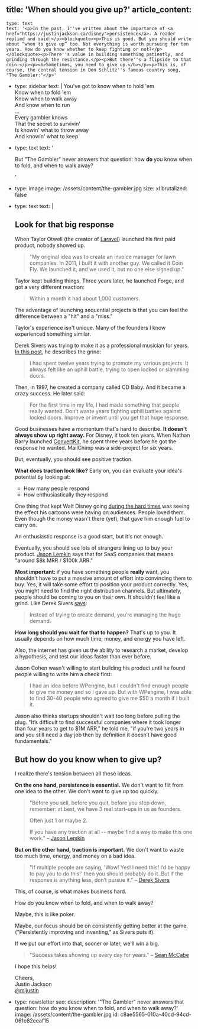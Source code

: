 title: 'When should you give up?'
article_content:
  -
    type: text
    text: '<p>In the past, I''ve written about the importance of <a href="https://justinjackson.ca/disney">persistence</a>. A reader replied and said:</p><blockquote><p>This is good. But you should write about “when to give up” too. Not everything is worth pursuing for ten years. How do you know whether to keep fighting or not?</p></blockquote><p>There''s value in building something patiently, and grinding through the resistance.</p><p>But there''s a flipside to that coin:</p><p><b>Sometimes, you need to give up.</b></p><p>This is, of course, the central tension in Don Schlitz''s famous country song, "The Gambler:"</p>'
  -
    type: sidebar
    text: |
      You've got to know when to hold 'em<br>
      Know when to fold 'em<br>
      Know when to walk away<br>
      And know when to run<br>
      ...<br>
      Every gambler knows<br>
      That the secret to survivin'<br>
      Is knowin' what to throw away<br>
      And knowin' what to keep
  -
    type: text
    text: '<p>But "The Gambler" never answers that question: how <b>do </b>you know when to fold, and when to walk away?</p>'
  -
    type: image
    image: /assets/content/the-gambler.jpg
    size: xl
    brutalized: false
  -
    type: text
    text: |
      <h2>Look for that big response</h2><p>When Taylor Otwell (the creator of <a href="https://laravel.com/">Laravel</a>) launched his first paid product, nobody showed up.</p><blockquote><p>"My original idea was to create an invoice manager for lawn companies. In 2011, I built it with another guy. We called it Coin Fly. We launched it, and we used it, but no one else signed up."</p></blockquote><p>Taylor kept building things. Three years later, he launched Forge, and got a very different reaction:</p><blockquote><p>Within a month it had about 1,000 customers.</p></blockquote><p>The advantage of launching sequential projects is that you can feel the difference between a "hit" and a "miss."</p><p>Taylor's experience isn't unique. Many of the founders I know experienced something similar.</p><p>Derek Sivers was trying to make it as a professional musician for years. <a href="https://sivers.org/hitswitch">In this post</a>, he describes the grind:</p><blockquote><p>I had spent twelve years trying to promote my various projects. It always felt like an uphill battle, trying to open locked or slamming doors.</p></blockquote><p>Then, in 1997, he created a company called CD Baby. And it became a crazy success. He later said:</p><blockquote><p>For the first time in my life, I had made something that people really wanted. Don’t waste years fighting uphill battles against locked doors. Improve or invent until you get that huge response.</p></blockquote><p>Good businesses have a momentum that's hard to describe. <b>It doesn't always show up right away.</b> For Disney, it took ten years. When Nathan Barry launched&nbsp;<a href="http://mbsy.co/convertkit/75552">ConvertKit</a>, he spent three years before he got the response he wanted. MailChimp was a side-project for six years.</p><p>But, eventually, you should see positive traction.&nbsp;&nbsp;</p><p><b>What does traction look like?</b> Early on, you can evaluate your idea's potential by looking at:</p><ul><li>How many people respond</li><li>How enthusiastically they respond</li></ul><p>One thing that kept Walt Disney going&nbsp;<a href="https://justinjackson.ca/disney">during the hard times</a>&nbsp;was seeing the effect his cartoons were having on audiences. People loved them. Even though the money wasn't there (yet), that gave him enough fuel to carry on.</p><p>An enthusiastic response is a good start, but it's not enough.
      
      Eventually, you should see lots of strangers lining up to buy your product.&nbsp;<a href="https://twitter.com/jasonlk/status/1081363657328492545">Jason Lemkin</a>&nbsp;says that for SaaS companies that means "around $8k MRR / $100k ARR."<br></p><p><b>Most important:&nbsp;</b>if you have something people <b>really </b>want, you shouldn't have to put a massive amount of effort into convincing them to buy. Yes, it will take some effort to position your product correctly. Yes, you might need to find the right distribution channels. But ultimately, people should be coming to you on their own. It shouldn't feel like a grind. Like Derek Sivers <a href="https://sivers.org/hitswitch">says</a>:</p><blockquote><p>Instead of trying to create demand, you’re managing the huge demand.</p></blockquote><p><b>How long should you wait for that to happen?</b>&nbsp;That's up to you. It usually depends on how much time, money, and energy you have left.</p><p>Also, the internet has given us the ability to research a market, develop a hypothesis, and test our ideas faster than ever before.</p><p>Jason Cohen wasn't willing to start building his product until he found people willing to write him a check first:</p><blockquote><p>I had an idea before WPengine, but I couldn't find enough people to give me money and so I gave up. But with&nbsp;WPengine, I was able to find 30-40 people who agreed to give me $50 a month if I built it.</p></blockquote><p>Jason also thinks startups shouldn't wait too long before pulling the plug. "It’s difficult to find successful companies where it took longer than four years to get to $1M ARR," he told me, "if you're two years in and you still need a day job then by definition it doesn’t have good fundamentals."</p><h2>But how do you know when to give up?</h2><p>I realize there's tension between all these ideas.</p><p><b>On the one hand, persistence is essential.</b> We don't want to flit from one idea to the other. We don't want to give up too quickly.</p><blockquote><p>"Before you sell,
      before you quit,
      before you step down, remember: at best, we have 3 real start-ups in us as founders.  
      
      Often just 1 or maybe 2.
      
      If you have any traction at all -- maybe find a way to make this one work." – <a href="https://twitter.com/jasonlk/status/1081323686525788161">Jason Lemkin</a></p></blockquote><p><b>But on the other hand, traction is important.</b>&nbsp;We don't want to waste too much time, energy, and money on a bad idea.</p><blockquote><p>"If multiple people are saying, 'Wow! Yes! I need this! I’d be happy to pay you to do this!' then you should probably do it.&nbsp;But if the response is anything less, don’t pursue it." – <a href="https://sivers.org/hitswitch">Derek Sivers</a></p></blockquote><p>This, of course, is what makes business hard.</p><p>How do you know when to fold, and when to walk away?</p><p>Maybe, this is like poker.</p><p>Maybe, our focus should be on consistently getting better at the game. ("Persistently improving and inventing," as Sivers puts it).</p><p>If we put our effort into that, sooner or later, we'll win a big.&nbsp;</p><blockquote><p>"Success takes showing up every day for years." – <a href="https://twitter.com/seanwes">Sean McCabe</a></p></blockquote><p>I hope this helps!</p><p>Cheers,<br>Justin Jackson<br><a href="https://twitter.com/mijustin">@mijustin</a></p>
  -
    type: newsletter
seo:
  description: '"The Gambler" never answers that question: how do you know when to fold, and when to walk away?'
  image: /assets/content/the-gambler.jpg
id: c8ae5565-010a-40cd-94cd-061e82eeaf15
